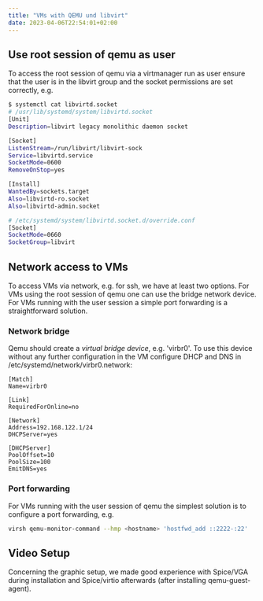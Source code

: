```yaml
---
title: "VMs with QEMU und libvirt"
date: 2023-04-06T22:54:01+02:00
---
```


## Use root session of qemu as user

To access the root session of qemu via a virtmanager run as user ensure that the user is in the libvirt group and the socket permissions are set correctly, e.g.

```bash
$ systemctl cat libvirtd.socket
# /usr/lib/systemd/system/libvirtd.socket
[Unit]
Description=libvirt legacy monolithic daemon socket

[Socket]
ListenStream=/run/libvirt/libvirt-sock
Service=libvirtd.service
SocketMode=0600
RemoveOnStop=yes

[Install]
WantedBy=sockets.target
Also=libvirtd-ro.socket
Also=libvirtd-admin.socket

# /etc/systemd/system/libvirtd.socket.d/override.conf
[Socket]
SocketMode=0660
SocketGroup=libvirt
```

## Network access to VMs

To access VMs via network, e.g. for ssh, we have at least two options.
For VMs using the root session of qemu one can use the bridge network device.
For VMs running with the user session a simple port forwarding is a straightforward solution.

### Network bridge
Qemu should create a *virtual bridge device*, e.g. 'virbr0'.
To use this device without any further configuration in the VM configure DHCP and DNS in /etc/systemd/network/virbr0.network:

```
[Match]
Name=virbr0

[Link]
RequiredForOnline=no

[Network]
Address=192.168.122.1/24
DHCPServer=yes

[DHCPServer]
PoolOffset=10
PoolSize=100
EmitDNS=yes
```

### Port forwarding

For VMs running with the user session of qemu the simplest solution is to configure a port forwarding, e.g.
```bash
virsh qemu-monitor-command --hmp <hostname> 'hostfwd_add ::2222-:22'
```

## Video Setup

Concerning the graphic setup, we made good experience with Spice/VGA during installation and Spice/virtio afterwards (after installing qemu-guest-agent).
